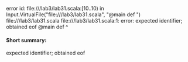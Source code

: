 error id: file://<WORKSPACE>/lab3/lab31.scala:[10..10) in Input.VirtualFile("file://<WORKSPACE>/lab3/lab31.scala", "@main def ")
file://<WORKSPACE>/lab3/lab31.scala
file://<WORKSPACE>/lab3/lab31.scala:1: error: expected identifier; obtained eof
@main def 
          ^
#### Short summary: 

expected identifier; obtained eof